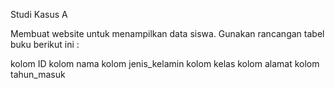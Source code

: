 Studi Kasus A

Membuat website untuk menampilkan data siswa. Gunakan rancangan tabel buku berikut ini :

kolom ID
kolom nama
kolom jenis_kelamin
kolom kelas
kolom alamat
kolom tahun_masuk
